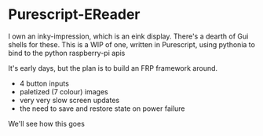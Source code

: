# Purescript-EReader 

I own an inky-impression, which is an eink display.
There's a dearth of Gui shells for these.
This is a WIP of one, written in Purescript, using pythonia to bind to the python raspberry-pi apis

It's early days, but the plan is to build an FRP framework around.

* 4 button inputs
* paletized (7 colour) images
* very very slow screen updates
* the need to save and restore state on power failure

We'll see how this goes
